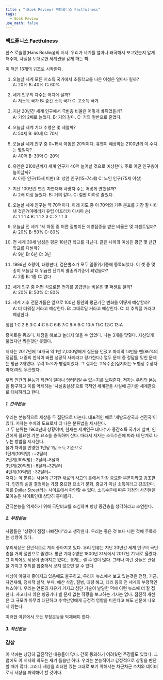 ```yaml
---
title : "[Book Review] 팩트풀니스 Factfulness"
tags:
  - Book Review
use_math: false
---
```


### 팩트풀니스 Factfulness
한스 로슬링(Hans Rosling)의 저서. 우리가 세계를 얼마나 왜곡해서 보고있는지 알게해주며, 사실을 토대로한 세계관을 갖게 하는 책.  

이 책은 13개의 퀴즈로 시작한다.  
1. 오늘날 세계 모든 저소득 국가에서 초등학교를 나온 여성은 얼마나 될까?  
A: 20%
B: 40%
C: 60%

2. 세계 인구의 다수는 어디에 살까?  
A: 저소득 국가
B: 중간 소득 국가
C: 고소득 국가

3. 지난 20년간 세계 인구에서 극빈층 비율은 어떻게 바뀌었을까?  
A: 거의 2배로 늘었다.
B: 거의 같다.
C: 거의 절반으로 줄었다.

4. 오늘날 세계 기대 수명은 몇 세일까?  
A: 50세
B: 60세
C: 70세

5. 오늘날 세계 인구 중 0~15세 아동은 20억이다. 유엔이 예상하는 2100년의 이 수치는 몇일까?  
A: 40억
B: 30억
C: 20억

6. 유엔은 2100년까지 세계 인구가 40억 늘어날 것으로 예상한다. 주로 어떤 인구층이 늘어날까?  
A: 아동 인구(15세 미만)
B: 성인 인구(15~74세)
C: 노인 인구(75세 이상)

7. 지난 100년간 연간 자연재해 사망자 수는 어떻게 변했을까?  
A: 2배 이상 늘었다.
B: 거의 같다.
C: 절반 이하로 줄었다.

8. 오늘날 세계 인구는 약 70억이다. 아래 지도 중 이 70억의 거주 분포를 가장 잘 나타낸 것은?(아메리카 유럽 아프리카 아시아 순)  
A: 1 1 1 4
B: 1 1 2 3
C: 2 1 1 3

9. 오늘날 전 세계 1세 아동 중 어떤 질병이든 예방접종을 받은 비율은 몇 퍼센트일까?  
A: 20%
B: 50%
C: 80%

10. 전 세계 30세 남성은 평균 10년간 학교를 다닌다. 같은 나이의 여성은 평균 몇 년간 학교를 다닐까?  
A: 9년
B: 6년
C: 3년

11. 1996년 호랑이, 대왕판다, 검은뿔소가 모두 멸종위기종에 등록되었다. 이 셋 중 몇 종이 오늘날 더 위급한 단계의 멸종위기종이 되었을까?  
A: 2종
B: 1종
C: 없다  

12. 세계 인구 중 어떤 식으로든 전기를 공급받는 비율은 몇 퍼센트 일까?  
A: 20%
B: 50%
C: 80%

13. 세계 기후 전문가들은 앞으로 100년 동안의 평균기온 변화를 어떻게 예상할까?  
A: 더 더워질 거라고 예상한다.
B: 그대로일 거라고 예상한다.
C: 더 추워질 거라고 예상한다.

정답 1:C 2:B 3:C 4:C 5:C 6:B 7:C 8:A 9:C 10:A 11:C 12:C 13:A

흥미로운 퀴즈다. 채점을 해보고 놀라지 않을 수 없었다. 나는 3개를 맞췄다. 자신있게 풀었지만 찍은것만 못했다.  

저자는 2017년에 14개국 약 1만 2,000명에게 질문을 던졌고 마지막 13번을 뺀(86%의 정답률, 대중의 인식이 바뀐 성공적 사례라고 평가한다.) 열두 문제 중 정답을 맞힌 문제는 평균 2개였다. 무려 15%가 빵점이었다. 그 결과는 교육수준(심지어는 노벨상 수상자마저)과도 무관했다.  

우리 인간의 본능과 직관이 얼마나 엉터리일 수 있는지를 보여준다.  저자는 우리의 본능을 탐구하고 이를 억제하는 '사실충실성'으로 극적인 세계관을 사실에 근거한 세계관으로 대체하려고 한다.  

##### 1. 간극본능
우리는 본능적으로 세상을 두 집단으로 나눈다. 대표적인 예로 '개발도상국과 선진국'이 있다.  저자는 수치와 도표로서 더 나은 분류법을 제시한다.  
그 두 분류는 1960년대 상황이며, 현재는 세계인구 대다수가 중간소득 국가에 살며, 인간에게 필요한 기본 요소를 충족하며 산다. 따라서 저자는 소득수준에 따라 네 단계로 나누는 방법을 제시한다.  
물가 차이를 반영한 1인당 1일 소득 기준으로  
1단계(10억명) : ~2달러  
2단계(30억명) : 2달러~8달러  
3단계(20억명) : 8달러~32달러  
4단계(10억명) : 32달러~  
저자는 이 분류는 사실에 근거한 새로의 사고의 틀에서 가장 중요한 부분이라고 강조한다. 인간의 삶을 결정하는 가장 중요한 요소가 문화, 종교가 아닌 소득이라고 강조한다.  
이를 [Dollar Street](https://www.gapminder.org/dollar-street/matrix)라는 사이트에서 확인할 수 있다. 소득수준에 따른 가정의 사진들을 모아놓은 사이트인데 상당히 흥미롭다.  

간극본능을 억제하기 위해 극단비교를 조심하며 항상 중간층을 생각하라고 조언한다.  

##### 2. 부정본능
사람들은 "상황이 점점 나빠진다"라고 생각한다. 우리는 좋은 것 보다 나쁜 것에 주목하는 성향이 있다.  

우리세상은 전반적으로 계속 좋아지고 있다. 우리 인류는 지난 20년간 세계 인구의 극빈층을 거의 절반으로 줄였다. 평균 기대수명은 1800년 31세에서 2017년 72세로 올랐다. 그 이외에도 세상이 좋아지고 있다는 통계는 셀 수 없이 많다. 그러나 이런 것들은 관심을 가지고 주의를 집중해서 보지 않으면 알 수 없다.  

세상이 이렇게 좋아지고 있음에도 불구하고, 우리가 뉴스에서 보고 있는것은 전쟁, 기근, 자연재해, 정치적 실책, 부패, 예산 삭감, 질병, 대량 해고, 테러 등의 전 세계의 부정적인 뉴스이다. 우리는 언론의 자유가 커지고 첨단 기술이 발달한 덕에 이런 뉴스에 더 잘 접한다. 사고나지 않은 항공기나 별 문제 없는 작황을 보고하는 기자는 없다. 점진적 개선은 그 규모가 아무리 대단하고 수백만명에게 긍정적 영향을 미친다고 해도 신문에 나오지 않는다.  

이러한 이유에서 오는 부정본능을 억제해야 한다.  

##### 3. 직선본능




### 감상
이 책에는 상당히 급진적인 내용들이 많다. 간혹 동의하기 어려웠던 주장들도 있었다. 그럼에도 이 저자의 의도는 새겨 들을만 하다. 우리는 본능적이고 감정적으로 상황을 판단할 때가 많다. 그러나 세상을 최대한 있는 그대로 보기 위해서는 차근차근 수치와 데이터로서 세상을 파악해야 할 것이다. 


